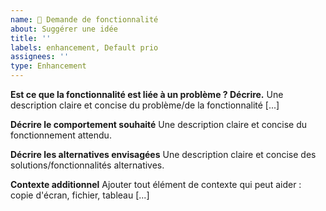 ```yaml
---
name: 🧠 Demande de fonctionnalité
about: Suggérer une idée
title: ''
labels: enhancement, Default prio
assignees: ''
type: Enhancement
---
```


**Est ce que la fonctionnalité est liée à un problème ? Décrire.**
Une description claire et concise du problème/de la fonctionnalité [...]

**Décrire le comportement souhaité**
Une description claire et concise du fonctionnement attendu.

**Décrire les alternatives envisagées**
Une description claire et concise des solutions/fonctionnalités alternatives.

**Contexte additionnel**
Ajouter tout élément de contexte qui peut aider : copie d'écran, fichier, tableau [...]

